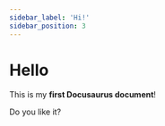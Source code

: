 ```yaml
---
sidebar_label: 'Hi!'
sidebar_position: 3
---
```


# Hello

This is my **first Docusaurus document**!

Do you like it?
